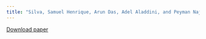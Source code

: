 ```yaml
---
title: "Silva, Samuel Henrique, Arun Das, Adel Aladdini, and Peyman Najafirad. Adaptive clustering of robust semantic representations for adversarial image purification on social networks. In Proceedings of the International AAAI Conference on Web and Social Media, vol. 16, pp. 968-979. 2022."
---
```


[Download paper](https://ojs.aaai.org/index.php/ICWSM/article/view/19350)
